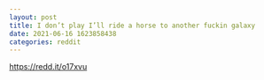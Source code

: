 ```yaml
--- 
layout: post 
title: I don’t play I’ll ride a horse to another fuckin galaxy 
date: 2021-06-16 1623858438 
categories: reddit 
--- 
```

https://redd.it/o17xvu